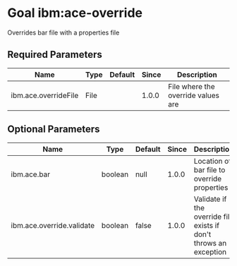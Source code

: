 # Goal ibm:ace-override

Overrides bar file with a properties file

## Required Parameters

| Name                 | Type | Default | Since | Description                        |
| -------------------- | ---- | ------- | ----- | ---------------------------------- |
| ibm.ace.overrideFile | File |         | 1.0.0 | File where the override values are |


## Optional Parameters

| Name                      | Type    | Default | Since | Description                                                       |
| ------------------------- | ------- | ------- | ----- | ----------------------------------------------------------------- |
| ibm.ace.bar               | boolean | null    | 1.0.0 | Location of bar file to override properties                       |
| ibm.ace.override.validate | boolean | false   | 1.0.0 | Validate if the override file exists if don't throws an exception |

